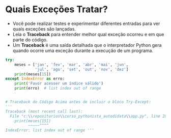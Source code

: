 # Quais Exceções Tratar?


- Você pode realizar testes e experimentar diferentes entradas para ver quais exceções são lançadas.
- Leia o **Traceback** para entender melhor qual exceção ocorreu e em que parte do código.
- Um **Traceback** é uma saída detalhada que o interpretador Python gera quando ocorre uma exceção durante a execução de um programa. 


```python
try:
    meses = ['jan', 'fev', 'mar', 'abr', 'mai', 'jun',
             'jul', 'ago', 'set', 'out', 'nov', 'dez']
    print(meses[15])
except IndexError as erro:
    print('Favor acesser um índice válido')
    print(erro)  # list index out of range


# Traceback do Código Acima antes de incluir o bloco Try-Except:
'''
Traceback (most recent call last):
  File "c:\\repositorios\\curso_pythonista_autodidata\\app.py", line 28, in <module>
    print(meses[15])
          ~~~~~^^^^
IndexError: list index out of range '''
```